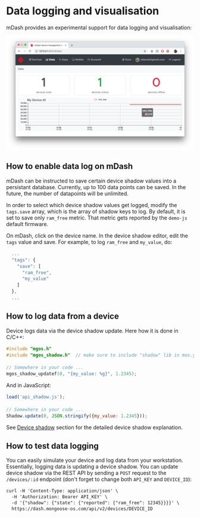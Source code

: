 # Data logging and visualisation

mDash provides an experimental support for data logging
and visualisation:

![](dash13.png)

## How to enable data log on mDash

mDash can be instructed to save certain device shadow values into a
persistant database. Currently, up to 100 data points can be saved.
In the future, the number of datapoints will be unlimited.

In order to select which device shadow values get logged, modify the
`tags.save` array, which is the array of shadow keys to log.
By default, it is set to save only `ram_free` metric. That metric gets
reported by the `demo-js` default firmware.

On mDash, click on the device name. In the device shadow editor, edit
the `tags` value and save. For example, to log `ram_free` and `my_value`, do:

```javascript
  ...
  "tags": {
    "save": [
      "ram_free",
      "my_value"
    ]
  },
  ...
```

## How to log data from a device

Device logs data via the device shadow update. Here how it is done in C/C++:

```c
#include "mgos.h"
#include "mgos_shadow.h"  // make sure to include "shadow" lib in mos.yml

// Somewhere in your code ...
mgos_shadow_updatef(0, "{my_value: %g}", 1.2345);
```

And in JavaScript:

```javascript
load('api_shadow.js');

// Somewhere in your code ...
Shadow.update(0, JSON.stringify({my_value: 1.2345}));
```

See [Device shadow](shadow.md) section for the detailed device shadow
explanation.

## How to test data logging

You can easily simulate your device and log data from your workstation.
Essentially, logging data is updating a device shadow. You can update device
shadow via the REST API by sending a `POST` request to the `/devices/:id`
endpoint (don't forget to change both `API_KEY` and `DEVICE_ID`):

<pre class="command-line language-bash" data-user="chris" data-host="localhost" data-output="2-4"><code>curl -H 'Content-Type: application/json' \
  -H 'Authorization: Bearer API_KEY' \
  -d '{"shadow": {"state": {"reported": {"ram_free": 12345}}}}' \
  https://dash.mongoose-os.com/api/v2/devices/DEVICE_ID</code></pre>
